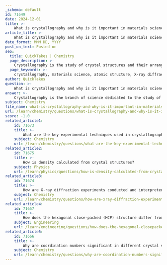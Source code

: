 ```yaml
---
_schema: default
id: 71649
date: 2024-12-01
title: >-
    What is crystallography and why is it important in materials science?
article_title: >-
    What is crystallography and why is it important in materials science?
date_format: MMM DD, YYYY
post_on_text: Posted on
seo:
  title: QuickTakes | Chemistry
  page_description: >-
    Crystallography is the study of crystal structures and their arrangements, crucial for understanding material properties and behaviors, with applications in materials science, biology, and technology.
  page_keywords: >-
    crystallography, materials science, atomic structure, X-ray diffraction, structure-property relationships, material characterization, organic semiconductors, interdisciplinary applications, technological advancements, understanding defects, diffusion, International Year of Crystallography
author: QuickTakes
question: >-
    What is crystallography and why is it important in materials science?
answer: >-
    Crystallography is the branch of science dedicated to the study of crystals and their structures. It involves the analysis of the arrangement of atoms within crystalline solids, which can be achieved through various techniques, most notably X-ray diffraction. The term "crystallography" derives from the Greek words for "frozen" or "ice" (κρυσταλλος, krustallos) and "to write" (γραφειν, graphein), reflecting its focus on the detailed study of crystal structures.\n\nThe importance of crystallography in materials science cannot be overstated. It provides critical insights into the atomic and molecular structures of materials, which are essential for understanding their properties and behaviors. Here are several key reasons why crystallography is vital in this field:\n\n1. **Structure-Property Relationships**: The properties of materials—such as electrical conductivity, thermal stability, and mechanical strength—are intrinsically linked to their atomic arrangements. Crystallography allows scientists to establish these structure-property correlations, which is crucial for the design and development of new materials with tailored properties.\n\n2. **Material Characterization**: X-ray crystallography has become the leading technique for accurately determining the three-dimensional structures of crystalline materials at the atomic scale. This capability is essential for characterizing new materials, including organic semiconductors used in devices like organic light-emitting diodes (OLEDs).\n\n3. **Applications Across Disciplines**: The impact of crystallography extends beyond materials science into fields such as biology and chemistry. It has been instrumental in elucidating the structures of complex biomolecules, including proteins and DNA, which has profound implications for drug design and understanding biological processes.\n\n4. **Advancements in Technology**: Crystallography has facilitated significant technological advancements, from improving the performance of materials used in aerospace to enhancing the properties of pharmaceuticals. For instance, the structural studies of enzyme active sites have led to the rational design of inhibitors for various diseases.\n\n5. **Understanding Defects and Diffusion**: Crystallography also plays a crucial role in understanding defects within crystal structures and the mechanisms of diffusion, which are important for the performance and longevity of materials in practical applications.\n\n6. **Historical Significance**: The United Nations recognized the importance of crystallography by declaring 2014 as the International Year of Crystallography, highlighting its contributions to science and technology over the past century.\n\nIn summary, crystallography is a fundamental scientific technique that provides essential insights into the atomic structure of materials, enabling researchers to understand and manipulate material properties for various applications. Its contributions have been transformative, influencing not only materials science but also a wide range of other scientific disciplines.
subject: Chemistry
file_name: what-is-crystallography-and-why-is-it-important-in-materials-science.md
url: /learn/chemistry/questions/what-is-crystallography-and-why-is-it-important-in-materials-science
score: -1.0
related_article1:
    id: 71673
    title: >-
        What are the key experimental techniques used in crystallography?
    subject: Chemistry
    url: /learn/chemistry/questions/what-are-the-key-experimental-techniques-used-in-crystallography
related_article2:
    id: 71675
    title: >-
        How is density calculated from crystal structures?
    subject: Physics
    url: /learn/physics/questions/how-is-density-calculated-from-crystal-structures
related_article3:
    id: 71674
    title: >-
        How are X-ray diffraction experiments conducted and interpreted?
    subject: Chemistry
    url: /learn/chemistry/questions/how-are-xray-diffraction-experiments-conducted-and-interpreted
related_article4:
    id: 71657
    title: >-
        How does the hexagonal close-packed (HCP) structure differ from other crystal structures?
    subject: Engineering
    url: /learn/engineering/questions/how-does-the-hexagonal-closepacked-hcp-structure-differ-from-other-crystal-structures
related_article5:
    id: 71666
    title: >-
        Why are coordination numbers significant in different crystal structures?
    subject: Chemistry
    url: /learn/chemistry/questions/why-are-coordination-numbers-significant-in-different-crystal-structures
---
```


&nbsp;